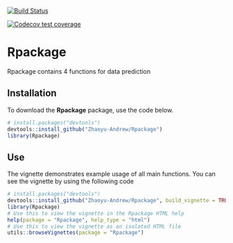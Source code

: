 <!-- badges: start -->
  [![Build Status](https://travis-ci.com/Zhaoyu-Andrew/Rpackage.svg?branch=master)](https://travis-ci.com/Zhaoyu-Andrew/Rpackage)
  <!-- badges: end -->

<!-- badges: start -->
  [![Codecov test coverage](https://codecov.io/gh/Zhaoyu-Andrew/Rpackage/branch/master/graph/badge.svg)](https://codecov.io/gh/Zhaoyu-Andrew/Rpackage?branch=master)
  <!-- badges: end -->

# Rpackage

Rpackage contains 4 functions for data prediction 

## Installation

To download the **Rpackage** package, use the code below.

```r
# install.packages("devtools")
devtools::install_github("Zhaoyu-Andrew/Rpackage")
library(Rpackage)
```

## Use

The vignette demonstrates example usage of all main functions. You can see the vignette by using the following code 

```r
# install.packages("devtools")
devtools::install_github("Zhaoyu-Andrew/Rpackage", build_vignette = TRUE, build_opts = c())
library(Rpackage)
# Use this to view the vignette in the Rpackage HTML help
help(package = "Rpackage", help_type = "html")
# Use this to view the vignette as an isolated HTML file
utils::browseVignettes(package = "Rpackage")
```
